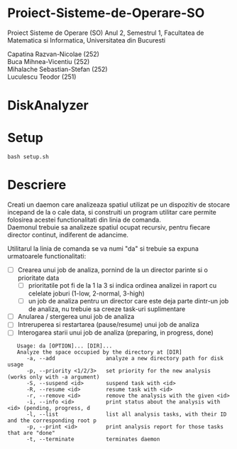 # Proiect-Sisteme-de-Operare-SO
Proiect Sisteme de Operare (SO) Anul 2, Semestrul 1, Facultatea de Matematica si Informatica, Universitatea din Bucuresti

Capatina Razvan-Nicolae ($252$) <br/> 
Buca Mihnea-Vicentiu ($252$) <br/>
Mihalache Sebastian-Stefan ($252$) <br/>
Luculescu Teodor ($251$) <br/>

# DiskAnalyzer

# Setup

```
bash setup.sh
```

# Descriere

Creati un daemon care analizeaza spatiul utilizat pe un dispozitiv de stocare incepand de la o cale data, si construiti un program utilitar care permite folosirea acestei functionalitati din linia de comanda. <br>
Daemonul trebuie sa analizeze spatiul ocupat recursiv, pentru fiecare director continut, indiferent de adancime.

Utilitarul la linia de comanda se va numi "da" si trebuie sa expuna urmatoarele functionalitati: 
- [ ] Crearea unui job de analiza, pornind de la un director parinte si o prioritate data
    - [ ] prioritatile pot fi de la $1$ la $3$ si indica ordinea analizei in raport cu celelate joburi ($1$-low, $2$-normal, $3$-high)
    - [ ] un job de analiza pentru un director care este deja parte dintr-un job de analiza, nu trebuie sa creeze task-uri suplimentare
- [ ] Anularea / stergerea unui job de analiza
- [ ] Intreruperea si restartarea (pause/resume) unui job de analiza
- [ ] Interogarea starii unui job de analiza (preparing, in progress, done)

```
   Usage: da [OPTION]... [DIR]...
   Analyze the space occupied by the directory at [DIR]
      -a, --add                analyze a new directory path for disk usage
      -p, --priority <1/2/3>   set priority for the new analysis (works only with -a argument)
      -S, --suspend <id>       suspend task with <id>
      -R, --resume <id>        resume task with <id>
      -r, --remove <id>        remove the analysis with the given <id>
      -i, --info <id>          print status about the analysis with <id> (pending, progress, d
      -l, --list               list all analysis tasks, with their ID and the corresponding root p
      -p, --print <id>         print analysis report for those tasks that are "done"
      -t, --terminate          terminates daemon
```
